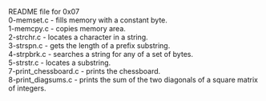 README file for 0x07</br>
0-memset.c - fills memory with a constant byte.</br>
1-memcpy.c - copies memory area.</br>
2-strchr.c - locates a character in a string.</br>
3-strspn.c - gets the length of a prefix substring.</br>
4-strpbrk.c - searches a string for any of a set of bytes.</br>
5-strstr.c - locates a substring.</br>
7-print_chessboard.c - prints the chessboard.</br>
8-print_diagsums.c - prints the sum of the two diagonals of a square matrix of integers.</br>
